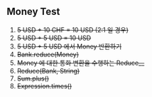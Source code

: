 Money Test
---
1. ~~5 USD + 10 CHF = 10 USD (2:1 일 경우)~~
2. ~~5 USD + 5 USD = 10 USD~~
3. ~~5 USD + 5 USD 에서 Money 반환하기~~
4. ~~Bank.reduce(Money)~~
5. ~~Money 에 대한 통화 변환을 수행하는 Reduce__~~
6. ~~Reduce(Bank, String)~~
7. ~~Sum.plus()~~
8. ~~Expression.times()~~